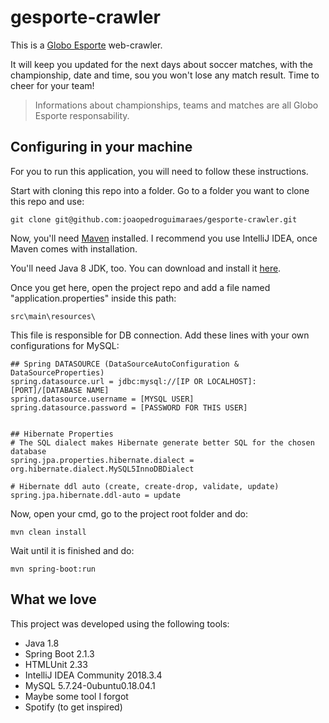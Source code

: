 # gesporte-crawler
This is a [Globo Esporte](https://globoesporte.globo.com/) web-crawler.

It will keep you updated for the next days about soccer matches, with the championship, date and time, sou you won't
lose any match result. Time to cheer for your team!

> Informations about championships, teams and matches are all Globo Esporte responsability.

## Configuring in your machine
For you to run this application, you will need to follow these instructions.

Start with cloning this repo into a folder. Go to a folder you want to clone this repo and use:
```
git clone git@github.com:joaopedroguimaraes/gesporte-crawler.git
```

Now, you'll need [Maven](https://maven.apache.org/) installed. I recommend you use IntelliJ IDEA, once Maven comes
with installation.

You'll need Java 8 JDK, too. You can download and install it [here](https://www.oracle.com/technetwork/java/javase/downloads/jdk8-downloads-2133151.html).

Once you get here, open the project repo and add a file named "application.properties" inside this path:

```
src\main\resources\
```

This file is responsible for DB connection. Add these lines with your own configurations for MySQL:
```
## Spring DATASOURCE (DataSourceAutoConfiguration & DataSourceProperties)
spring.datasource.url = jdbc:mysql://[IP OR LOCALHOST]:[PORT]/[DATABASE NAME]
spring.datasource.username = [MYSQL USER]
spring.datasource.password = [PASSWORD FOR THIS USER]


## Hibernate Properties
# The SQL dialect makes Hibernate generate better SQL for the chosen database
spring.jpa.properties.hibernate.dialect = org.hibernate.dialect.MySQL5InnoDBDialect

# Hibernate ddl auto (create, create-drop, validate, update)
spring.jpa.hibernate.ddl-auto = update
```

Now, open your cmd, go to the project root folder and do:

```
mvn clean install
```

Wait until it is finished and do:
```
mvn spring-boot:run
```

## What we love

This project was developed using the following tools:
- Java 1.8
- Spring Boot 2.1.3
- HTMLUnit 2.33
- IntelliJ IDEA Community 2018.3.4
- MySQL 5.7.24-0ubuntu0.18.04.1
- Maybe some tool I forgot
- Spotify (to get inspired)